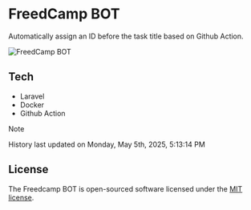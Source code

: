 # FreedCamp BOT

Automatically assign an ID before the task title based on Github Action.

![FreedCamp BOT](https://repository-images.githubusercontent.com/737932867/7d34798b-2680-471c-b089-a78a718d3d6a)

## Tech

- Laravel
- Docker
- Github Action

> [!NOTE]  
> History last updated on Monday, May 5th, 2025, 5:13:14 PM

## License

The Freedcamp BOT is open-sourced software licensed under the [MIT license](https://opensource.org/licenses/MIT).
